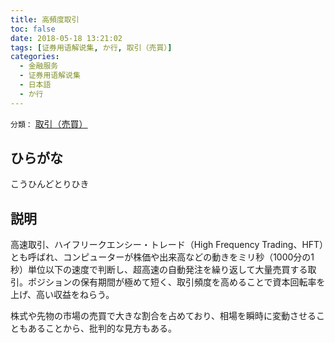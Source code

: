 ```yaml
---
title: 高頻度取引
toc: false
date: 2018-05-18 13:21:02
tags: [证券用语解说集, か行, 取引（売買）]
categories:
  - 金融服务
  - 证券用语解说集
  - 日本語
  - か行
---
```


`分類：` [取引（売買）](/tags/取引（売買）/)

## ひらがな

こうひんどとりひき

## 説明

高速取引、ハイフリークエンシー・トレード（High Frequency Trading、HFT）とも呼ばれ、コンピューターが株価や出来高などの動きをミリ秒（1000分の1秒）単位以下の速度で判断し、超高速の自動発注を繰り返して大量売買する取引。ポジションの保有期間が極めて短く、取引頻度を高めることで資本回転率を上げ、高い収益をねらう。

株式や先物の市場の売買で大きな割合を占めており、相場を瞬時に変動させることもあることから、批判的な見方もある。
